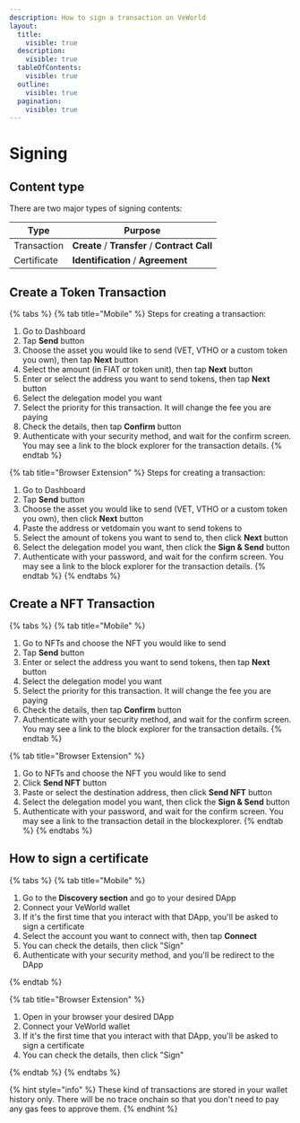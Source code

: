 ```yaml
---
description: How to sign a transaction on VeWorld
layout:
  title:
    visible: true
  description:
    visible: true
  tableOfContents:
    visible: true
  outline:
    visible: true
  pagination:
    visible: true
---
```


# Signing

## Content type <a href="#content-type" id="content-type"></a>

There are two major types of signing contents:

| Type        | Purpose                                       |
|-------------|-----------------------------------------------|
| Transaction | **Create** / **Transfer** / **Contract Call** |
| Certificate | **Identification** / **Agreement**            |

## Create a Token Transaction

{% tabs %}
{% tab title="Mobile" %}
Steps for creating a transaction:

1. Go to Dashboard
2. Tap **Send** button
3. Choose the asset you would like to send (VET, VTHO or a custom token you own), then tap **Next** button
4. Select the amount (in FIAT or token unit), then tap **Next** button
5. Enter or select the address you want to send tokens, then tap **Next** button
6. Select the delegation model you want
7. Select the priority for this transaction. It will change the fee you are paying
8. Check the details, then tap **Confirm** button
9. Authenticate with your security method, and wait for the confirm screen. You may see a link to the block explorer for the transaction details.
{% endtab %}

{% tab title="Browser Extension" %}
Steps for creating a transaction:

1. Go to Dashboard
2. Tap **Send** button
3. Choose the asset you would like to send (VET, VTHO or a custom token you own), then click **Next** button
4. Paste the address or vetdomain you want to send tokens to
5. Select the amount of tokens you want to send to, then click **Next** button
6. Select the delegation model you want, then click the **Sign & Send** button
7. Authenticate with your password, and wait for the confirm screen. You may see a link to the block explorer for the transaction details.
{% endtab %}
{% endtabs %}

## Create a NFT Transaction

{% tabs %}
{% tab title="Mobile" %}

1. Go to NFTs and choose the NFT you would like to send
2. Tap **Send** button
3. Enter or select the address you want to send tokens, then tap **Next** button
4. Select the delegation model you want
5. Select the priority for this transaction. It will change the fee you are paying
6. Check the details, then tap **Confirm** button
7. Authenticate with your security method, and wait for the confirm screen. You may see a link to the block explorer for the transaction details.
{% endtab %}

{% tab title="Browser Extension" %}

1. Go to NFTs and choose the NFT you would like to send
2. Click **Send NFT** button
3. Paste or select the destination address, then click **Send NFT** button
4. Select the delegation model you want, then click the **Sign & Send** button
5. Authenticate with your password, and wait for the confirm screen. You may see a link to the transaction detail in the blockexplorer.
{% endtab %}
{% endtabs %}

## How to sign a certificate

{% tabs %}
{% tab title="Mobile" %}

1. Go to the **Discovery section** and go to your desired DApp
2. Connect your VeWorld wallet
3. If it's the first time that you interact with that DApp, you'll be asked to sign a certificate
4. Select the account you want to connect with, then tap **Connect**
5. You can check the details, then click "Sign"
6. Authenticate with your security method, and you'll be redirect to the DApp

{% endtab %}

{% tab title="Browser Extension" %}

1. Open in your browser your desired DApp
2. Connect your VeWorld wallet
3. If it's the first time that you interact with that DApp, you'll be asked to sign a certificate
4. You can check the details, then click "Sign"

{% endtab %}
{% endtabs %}

{% hint style="info" %}
These kind of transactions are stored in your wallet history only.
There will be no trace onchain so that you don't need to pay any gas fees to approve them.
{% endhint %}

